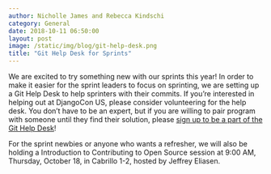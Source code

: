 ```yaml
---
author: Nicholle James and Rebecca Kindschi
category: General
date: 2018-10-11 06:50:00
layout: post
image: /static/img/blog/git-help-desk.png
title: "Git Help Desk for Sprints"
---
```


We are excited to try something new with our sprints this year! In order to make it easier for the sprint leaders to focus on sprinting, we are setting up a Git Help Desk to help sprinters with their commits. If you’re interested in helping out at DjangoCon US, please consider volunteering for the help desk. You don’t have to be an expert, but if you are willing to pair program with someone until they find their solution, please [sign up to be a part of the Git Help Desk](https://docs.google.com/spreadsheets/d/1nq9y8STris2rC3DfX7hQte-FB4E8cDCuHPu5-ZbsjO0/edit#gid=0)!

For the sprint newbies or anyone who wants a refresher, we will also be holding a Introduction to Contributing to Open Source session at 9:00 AM, Thursday, October 18, in Cabrillo 1-2, hosted by Jeffrey Eliasen.
